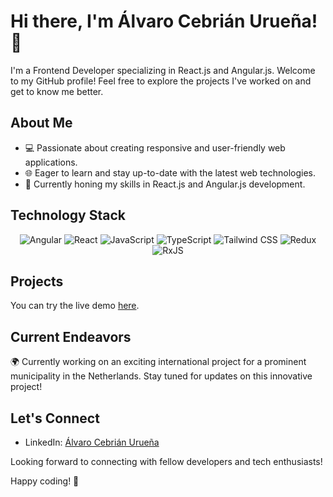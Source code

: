 # Hi there, I'm Álvaro Cebrián Urueña! 👋

I'm a Frontend Developer specializing in React.js and Angular.js. Welcome to my GitHub profile! Feel free to explore the projects I've worked on and get to know me better.

## About Me

- 💻 Passionate about creating responsive and user-friendly web applications.
- 🌐 Eager to learn and stay up-to-date with the latest web technologies.
- 🚀 Currently honing my skills in React.js and Angular.js development.

## Technology Stack

<p align="center">
  <img src="https://img.shields.io/badge/Angular-%23DD0031.svg?style=for-the-badge&logo=angular&logoColor=white" alt="Angular">
  <img src="https://img.shields.io/badge/React-%2320232a.svg?style=for-the-badge&logo=react&logoColor=61DAFB" alt="React">
  <img src="https://img.shields.io/badge/JavaScript-%23F7DF1E.svg?style=for-the-badge&logo=javascript&logoColor=black" alt="JavaScript">
  <img src="https://img.shields.io/badge/TypeScript-%23007ACC.svg?style=for-the-badge&logo=typescript&logoColor=white" alt="TypeScript">
  <img src="https://img.shields.io/badge/Tailwind_CSS-%231a202c.svg?style=for-the-badge&logo=tailwind-css&logoColor=61DAFB" alt="Tailwind CSS">
  <img src="https://img.shields.io/badge/Redux-%23593d88.svg?style=for-the-badge&logo=redux&logoColor=white" alt="Redux">
  <img src="https://img.shields.io/badge/RxJS-%23B7178C.svg?style=for-the-badge&logo=reactivex&logoColor=white" alt="RxJS">
</p>

## Projects

You can try the live demo [here](https://pokemonapp-45e99.firebaseapp.com/home).

## Current Endeavors

🌍 Currently working on an exciting international project for a prominent municipality in the Netherlands. Stay tuned for updates on this innovative project!

## Let's Connect

- LinkedIn: [Álvaro Cebrián Urueña](https://www.linkedin.com/in/alvaro-cebrian-urue%C3%B1a-810249265/)

Looking forward to connecting with fellow developers and tech enthusiasts!

Happy coding! 🚀
